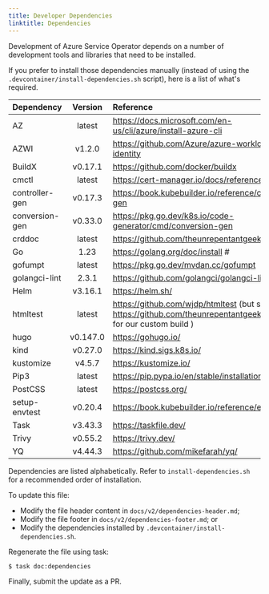 ```yaml
---
title: Developer Dependencies
linktitle: Dependencies
---
```

Development of Azure Service Operator depends on a number of development tools and libraries that need to be installed. 

If you prefer to install those dependencies manually (instead of using the `.devcontainer/install-dependencies.sh` script), here is a list of what's required. 

| Dependency | Version | Reference |
|:---------- |:-------:|:--------- |
| AZ | latest | https://docs.microsoft.com/en-us/cli/azure/install-azure-cli |
| AZWI | v1.2.0 | https://github.com/Azure/azure-workload-identity |
| BuildX | v0.17.1 | https://github.com/docker/buildx |
| cmctl | latest | https://cert-manager.io/docs/reference/cmctl |
| controller-gen | v0.17.3 | https://book.kubebuilder.io/reference/controller-gen |
| conversion-gen | v0.33.0 | https://pkg.go.dev/k8s.io/code-generator/cmd/conversion-gen |
| crddoc | latest | https://github.com/theunrepentantgeek/crddoc |
| Go | 1.23 | https://golang.org/doc/install #
| gofumpt | latest | https://pkg.go.dev/mvdan.cc/gofumpt |
| golangci-lint | 2.3.1 | https://github.com/golangci/golangci-lint |
| Helm | v3.16.1 | https://helm.sh/ |
| htmltest | latest | https://github.com/wjdp/htmltest (but see https://github.com/theunrepentantgeek/htmltest for our custom build )
| hugo | v0.147.0 | https://gohugo.io/ |
| kind | v0.27.0 | https://kind.sigs.k8s.io/ |
| kustomize | v4.5.7 | https://kustomize.io/ |
| Pip3 | latest | https://pip.pypa.io/en/stable/installation/ |
| PostCSS | latest | https://postcss.org/ |
| setup-envtest | v0.20.4 | https://book.kubebuilder.io/reference/envtest.html |
| Task | v3.43.3 | https://taskfile.dev/ |
| Trivy | v0.55.2 | https://trivy.dev/ |
| YQ | v4.44.3 | https://github.com/mikefarah/yq/ |

Dependencies are listed alphabetically. Refer to `install-dependencies.sh` for a recommended order of installation.

To update this file:

* Modify the file header content in `docs/v2/dependencies-header.md`;
* Modify the file footer in `docs/v2/dependencies-footer.md`; or
* Modify the dependencies installed by `.devcontainer/install-dependencies.sh`.

Regenerate the file using task:

``` bash
$ task doc:dependencies
```

Finally, submit the update as a PR.
